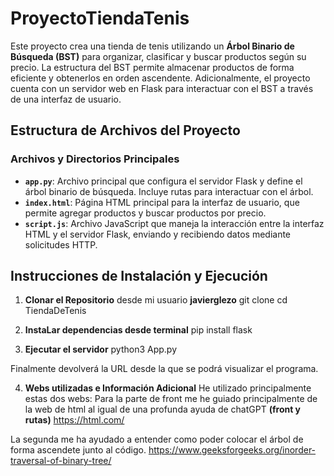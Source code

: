 # ProyectoTiendaTenis

Este proyecto crea una tienda de tenis utilizando un **Árbol Binario de Búsqueda (BST)** para organizar, clasificar y buscar productos según su precio. La estructura del BST permite almacenar productos de forma eficiente y obtenerlos en orden ascendente. Adicionalmente, el proyecto cuenta con un servidor web en Flask para interactuar con el BST a través de una interfaz de usuario.


## Estructura de Archivos del Proyecto

### Archivos y Directorios Principales
- **`app.py`**: Archivo principal que configura el servidor Flask y define el árbol binario de búsqueda. Incluye rutas para interactuar con el árbol.
- **`index.html`**: Página HTML principal para la interfaz de usuario, que permite agregar productos y buscar productos por precio.
- **`script.js`**: Archivo JavaScript que maneja la interacción entre la interfaz HTML y el servidor Flask, enviando y recibiendo datos mediante solicitudes HTTP.


## Instrucciones de Instalación y Ejecución 

1. **Clonar el Repositorio**
   desde mi usuario **javierglezo**
   git clone <URL del repositorio>
   cd TiendaDeTenis

2. **InstaLar dependencias desde terminal**
  pip install flask

3. **Ejecutar el servidor**
  python3 App.py

  Finalmente devolverá la URL desde la que se podrá visualizar el programa.


4. **Webs utilizadas e Información Adicional**
He utilizado principalmente estas dos webs:
Para la parte de front me he guiado principalmente de la web de html al igual de una profunda ayuda de chatGPT **(front y rutas)**
https://html.com/

La segunda me ha ayudado a entender como poder colocar el árbol de forma ascendete junto al código.
https://www.geeksforgeeks.org/inorder-traversal-of-binary-tree/


